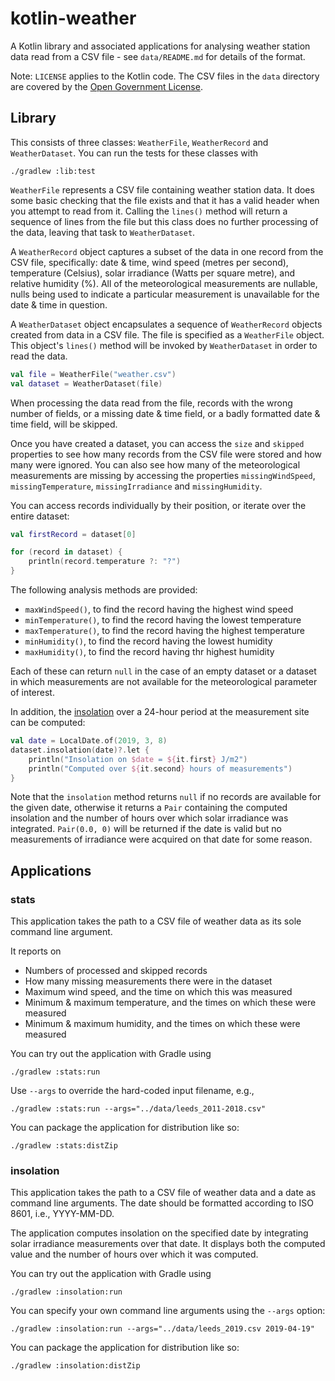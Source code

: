 # kotlin-weather

A Kotlin library and associated applications for analysing weather
station data read from a CSV file - see `data/README.md` for details
of the format.

Note: `LICENSE` applies to the Kotlin code. The CSV files in the `data`
directory are covered by the [Open Government License][ogl].

## Library

This consists of three classes: `WeatherFile`, `WeatherRecord` and
`WeatherDataset`. You can run the tests for these classes with
```shell
./gradlew :lib:test
```

`WeatherFile` represents a CSV file containing weather station data.
It does some basic checking that the file exists and that it has a valid
header when you attempt to read from it. Calling the `lines()` method will
return a sequence of lines from the file but this class does no further
processing of the data, leaving that task to `WeatherDataset`.

A `WeatherRecord` object captures a subset of the data in one record
from the CSV file, specifically: date & time, wind speed (metres per second),
temperature (Celsius), solar irradiance (Watts per square metre), and
relative humidity (%). All of the meteorological measurements are nullable,
nulls being used to indicate a particular measurement is unavailable for
the date & time in question.

A `WeatherDataset` object encapsulates a sequence of `WeatherRecord` objects
created from data in a CSV file. The file is specified as a `WeatherFile`
object. This object's `lines()` method will be invoked by `WeatherDataset`
in order to read the data.

```kotlin
val file = WeatherFile("weather.csv")
val dataset = WeatherDataset(file)
```

When processing the data read from the file, records with the wrong number
of fields, or a missing date & time field, or a badly formatted date & time
field, will be skipped.

Once you have created a dataset, you can access the `size` and `skipped`
properties to see how many records from the CSV file were stored and how
many were ignored. You can also see how many of the meteorological
measurements are missing by accessing the properties `missingWindSpeed`,
`missingTemperature`, `missingIrradiance` and `missingHumidity`.

You can access records individually by their position, or iterate over the
entire dataset:

```kotlin
val firstRecord = dataset[0]

for (record in dataset) {
    println(record.temperature ?: "?")
}
```

The following analysis methods are provided:

* `maxWindSpeed()`, to find the record having the highest wind speed
* `minTemperature()`, to find the record having the lowest temperature
* `maxTemperature()`, to find the record having the highest temperature
* `minHumidity()`, to find the record having the lowest humidity
* `maxHumidity()`, to find the record having thr highest humidity

Each of these can return `null` in the case of an empty dataset or a dataset
in which measurements are not available for the meteorological parameter of
interest.

In addition, the [insolation][ins] over a 24-hour period at the measurement
site can be computed:

```kotlin
val date = LocalDate.of(2019, 3, 8)
dataset.insolation(date)?.let {
    println("Insolation on $date = ${it.first} J/m2")
    println("Computed over ${it.second} hours of measurements")
}
```

Note that the `insolation` method returns `null` if no records are available
for the given date, otherwise it returns a `Pair` containing the computed
insolation and the number of hours over which solar irradiance was integrated.
`Pair(0.0, 0)` will be returned if the date is valid but no measurements
of irradiance were acquired on that date for some reason.

## Applications

### stats

This application takes the path to a CSV file of weather data as its sole
command line argument.

It reports on

* Numbers of processed and skipped records
* How many missing measurements there were in the dataset
* Maximum wind speed, and the time on which this was measured
* Minimum & maximum temperature, and the times on which these were measured
* Minimum & maximum humidity, and the times on which these were measured

You can try out the application with Gradle using
```shell
./gradlew :stats:run
```
Use `--args` to override the hard-coded input filename, e.g.,
```shell
./gradlew :stats:run --args="../data/leeds_2011-2018.csv"
```

You can package the application for distribution like so:
```shell
./gradlew :stats:distZip
```

### insolation

This application takes the path to a CSV file of weather data and a date
as command line arguments. The date should be formatted according to
ISO 8601, i.e., YYYY-MM-DD.

The application computes insolation on the specified date by integrating
solar irradiance measurements over that date. It displays both the computed
value and the number of hours over which it was computed.

You can try out the application with Gradle using
```shell
./gradlew :insolation:run
```
You can specify your own command line arguments using the `--args` option:
```shell
./gradlew :insolation:run --args="../data/leeds_2019.csv 2019-04-19"
```

You can package the application for distribution like so:
```shell
./gradlew :insolation:distZip
```

[ogl]: https://www.nationalarchives.gov.uk/doc/open-government-licence/version/3/
[ins]: https://en.wikipedia.org/wiki/Solar_irradiance

